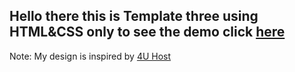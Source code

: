 ## Hello there this is Template three using HTML&CSS only to see the demo click [here](https://ahmed-abbe.github.io/Template-Three/)

Note: My design is inspired by [4U Host](https://elzero.org/frontend-team-skills-and-stats-design/)
